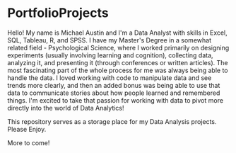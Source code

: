 # PortfolioProjects

Hello! My name is Michael Austin and I'm a Data Analyst with skills in Excel, SQL, Tableau, R, and SPSS. I have my Master's Degree in a somewhat related field - Psychological Science, where I worked primarily on designing experiments (usually involving learning and cognition), collecting data, analyzing it, and presenting it (through conferences or written articles). The most fascinating part of the whole process for me was always being able to handle the data. I loved working with code to manipulate data and see trends more clearly, and then an added bonus was being able to use that data to communicate stories about how people learned and remembered things. I'm excited to take that passion for working with data to pivot more directly into the world of Data Analytics!

This repository serves as a storage place for my Data Analysis projects. Please Enjoy.

More to come!
